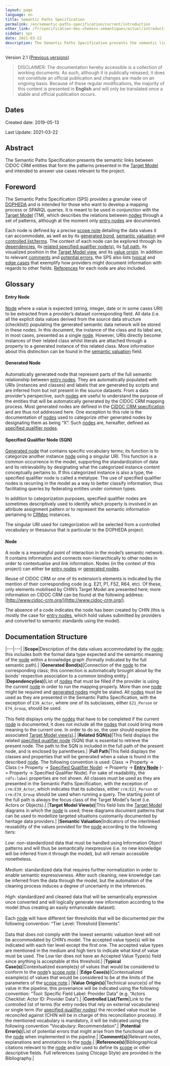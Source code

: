 ```yaml
---
layout: page
language: en
title: Semantic Paths Specification
permalink: /en/semantic-paths-specification/current/introduction
other_link: /fr/specification-des-chemins-semantiques/actuel/introduction
sidebar: sps
date: 2021-03-22
description: The Semantic Paths Specification presents the semantic links between CIDOC CRM entities that form the patterns presented in the Target Model and intended to answer use cases relevant to the project.
---
```


Version 2.1 ([Previous versions](/collections-model/en/versions))



> DISCLAIMER: The documentation hereby accessible is a collection of working documents. As such, although it is publically released, it does not constitute an official publication and changes are made on an ongoing basis. Because of these regular modifications, <span class="disclaimer">the majority of this content is presented in **English** and will only be translated once a stable and official publication occurs.</span>
	
## Dates

Created date: 2019-05-13

Last Update: 2021-03-22

## Abstract

The Semantic Paths Specification presents the semantic links between CIDOC CRM entities that form the patterns presented in the [Target Model](/collections-model/en/target-model/current/introduction) and intended to answer use cases relevant to the project.

## Foreword

The Semantic Paths Specification (SPS) provides a granular view of [DOPHEDA](/collections-model/) and is intended for those who want to develop a mapping process or SPARQL queries. It is meant to be used in conjunction with the [Target Model](/collections-model/en/target-model/current/introduction) (TM), which describes the relations between [nodes](#node) through a set of patterns, although at the moment only [entry nodes](#entry-node) are documented.

Each node is defined by a precise [scope note](#scope) detailing the data values it can accommodate, as well as by its [generated bond](#generated-bonds), [semantic valuation](#semantic-valuation) and [controlled list/terms](#controlled-listterm). The context of each node can be explored through its [dependencies](#dependencies), its [related specified qualifier node(s)](#related-sqns), its [full path](#full-path), its visualized position in the [Target Model view](#target-model-views), and its [value origin](#value-origins). In addition to relevant [comments](#comments) and [potential errors](#potential-errors), the SPS also lists [typical](#typical-cases) and [edge cases](#edge-cases) that exemplify how providers might document information with regards to other fields. [References](#references) for each node are also included.

## Glossary

#### Entry Node

[Node](#node) where a value is expected (string, integer, date or in some cases URI) to be extracted from a provider’s dataset corresponding field. All data (i.e. all the explicit data values derived from the source data structure (checklist)) populating the generated semantic data network will be stored in these nodes. In this document, the instance of the class and its label are, in most cases, presented as a single [node](#node). However, URIs directly become instances of their related class whilst literals are attached through a property to a generated instance of this related class. More information about this distinction can be found in the [semantic valuation](#semantic-valuation) field.

#### Generated Node

Automatically generated node that represent parts of the full semantic relationship between [entry nodes](#entry-node). They are automatically populated with URIs (instances and classes) and labels that are generated by scripts and are inferred from but not present in the source datasets. From a data provider’s perspective, such [nodes](#node) are useful to understand the purpose of the entities that will be automatically generated by the CIDOC CRM mapping process. Most generated nodes are defined in the [CIDOC CRM specification](http://www.cidoc-crm.org/versions-of-the-cidoc-crm) and are thus not addressed here. One exception to this rule is the documentation of [nodes](#node) used to categorize other generated nodes by designating them as being “X”. Such [nodes](#node) are, hereafter, defined as [specified qualifier nodes](#specified-qualifier-node-sqn).

#### Specified Qualifier Node (SQN)

[Generated node](#generated-node) that contains specific vocabulary terms; its function is to categorize another instance [node](#node) using a singular URI. This function is a common occurrence in the model, supporting the standardization of data and its retrievability by designating what the categorized instance content conceptually pertains to. If this categorized instance is also a type, the specified qualifier node is called a metatype. The use of specified qualifier nodes is recurring in the model as a way to better classify information, thus facilitating queries by federating entities under common types.

In addition to categorization purposes, specified qualifier nodes are sometimes descriptively used to identify which property is involved in an attribute assignment pattern or to represent the semantic information pertaining to [CRMpc](http://www.cidoc-crm.org/sites/default/files/CRMpc_v1.1_0.rdfs) instances.

The singular URI used for categorization will be selected from a controlled vocabulary or thesaurus that is particular to the DOPHEDA project.

#### Node

A node is a meaningful point of interaction in the model’s semantic network. It contains information and connects non-hierarchically to other nodes in order to contextualise and link information. Nodes (in the context of this project) can either be [entry nodes](#glossary) or [generated nodes](#generated-node).

Reuse of CIDOC CRM or one of its extension’s elements is indicated by the mention of their corresponding code (e.g. E21, P1, F52, R64, etc). Of these, only elements mobilised by CHIN’s Target Model are presented here; more information on CIDOC CRM can be found at the following address: [http://www.cidoc-crm.org/](http://www.cidoc-crm.org/).

The absence of a code indicates the node has been created by CHIN (this is mostly the case for [entry nodes](#entry-node), which hold values submitted by providers and converted to semantic standards using the model).

## Documentation Structure

|---|---|
|**<a name="scope"></a>Scope**|Description of the data values accommodated by the [node](#node); this includes both the formal data type expected and the semantic meaning of the [node](#node) within a knowledge graph (formally indicated by the full semantic path).|
|**<a name="generated-bonds"></a>Generated Bond(s)**|Connection of the [node](#node) to the corresponding class; this connection is automatically brought about by the bonds' respective association to a common binding entity.|
|**<a name="dependencyies"></a>Dependency(ies)**|List of [nodes](#node) that must be filled if the provider is using the current [node](#node) in order to run the mapping properly. More than one [node](#node) might be required and [generated nodes](#generated-node) might be stated. All [nodes](#node) must be used as they are presented in the Semantic Paths Specification, with the exception of `E39_Actor`, where one of its subclasses, either `E21_Person` or `E74_Group`, should be used.<br><br>This field displays only the [nodes](#node) that have to be completed if the current [node](#node) is documented; it does not include all the [nodes](#node) that could bring more meaning to the current one. In order to do so, the user should explore the associated [Target Model view(s)](#target-model-views).|
|**<a name="related-sqns"></a>Related SQN(s)**|This field displays the related [specified qualifier node](#specified-qualifier-node-sqn) (SQN) that is essential to retrieve the present node. The path to the SQN is included in the full path of the present node, and is enclosed by parentheses.|
|**<a name="full-path"></a>Full Path**|This field displays the classes and properties that will be generated when a value is found in the described [node](#node). The following convention is used: Class -\> Property -\> Class (-\> Property -\> [Specified Qualifier Node](#specified-qualifier-node-sqn)) -\> Property -\> [**Entry Node**](#entry-node) (-\> Property -\> Specified Qualifier Node). For sake of readability, the `rdfs:label` properties are not shown. All classes must be used as they are presented in the Semantic Paths Specification, with the exception of `crm:E39_Actor`, which indicates that its subclass, either `crm:E21_Person` or `crm:E74_Group` should be used when running a query. The starting point of the full path is always the focus class of the Target Model's facet (i.e. Actors or Objects).|
|**<a name="target-model-views"></a>Target Model View(s)**|This field lists the [Target Model](/collections-model/en/target-model/current/introduction) diagrams in which the [node](#node) is used; these diagrams document patterns that can be used to modellize targeted situations customarily documented by heritage data providers.|
|**<a name="semantic-valuation"></a>Semantic Valuation**|Indicators of the interlinked reusability of the values provided for the [node](#node) according to the following tiers:<br><br>*Low*: non-standardized data that must be handled using Information Object patterns and will thus be semantically inexpressive (i.e. no new knowledge will be inferred from it through the model), but will remain accessible nonetheless.<br><br>*Medium*: standardized data that requires further normalization in order to enable semantic expressiveness. After such cleaning, new knowledge can be inferred from the data through the model, but the automation of the cleaning process induces a degree of uncertainty in the inferences.<br><br>*High*: standardized and cleaned data that will be semantically expressive once converted and will logically generate new information according to the model (thus creating an easily enhanceable dataset).<br><br>Each [node](#node) will have different tier thresholds that will be documented per the following convention: “Tier Level: Threshold Elements”.<br><br>Data that does not comply with the lowest semantic valuation level will not be accommodated by CHIN’s model. The accepted value type(s) will be indicated with each tier level except the first one. The accepted value types are mentioned in the medium and high tiers to indicate what kind of value must be used. The Low tier does not have an Accepted Value Type(s) field since anything is acceptable at this threshold.|
|**<a name="typical-cases"></a>Typical Case(s)**|Contextualized example(s) of values that would be considered to conform to the [node](#node)’s [scope note](#scope).|
|**<a name="edge-cases"></a>Edge Case(s)**|Contextualized example(s) of values that would be considered to be at the limits of the parameters of the [scope note](#scope).|
|**<a name="value-origins"></a>Value Origin(s)**|Technical source(s) of the value in the pipeline; this provenance will be indicated using the following convention: “Tool: Specific Field Label: Provider Data” (e.g. “Actors Checklist: Actor ID: Provider Data”).|
|**<a name="controlled-listterm"></a>Controlled List/Term**|Link to the controlled list of terms (for entry nodes that rely on external vocabularies) or single term (for [specified qualifier nodes](#specified-qualifier-node-sqn)) the recorded value must be reconciled against (CHIN will be in charge of this reconciliation process). If the mentioned vocabulary is mandatory, it will be indicated using the following convention “Vocabulary: Recommendation”.|
|**<a name="potential-errors"></a>Potential Error(s)**|List of potential errors that might arise from the functional use of the [node](#node) when implemented in the pipeline.|
|**<a name="comments"></a>Comment(s)**|Relevant notes, explanations and annotations to the [node](#node).|
|**<a name="references"></a>Reference(s)**|Bibliographical citations relevant to the [node](#node) and/or used to define its [scope](#scope) or other descriptive fields. Full references (using Chicago Style) are provided in the Bibliography.|
